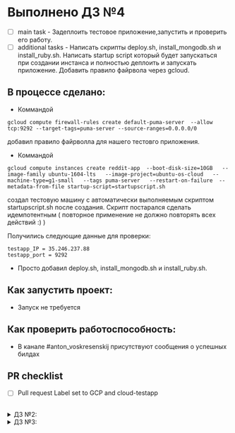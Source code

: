 # Выполнено ДЗ №4

 - [ ] main task - Задеплоить тестовое приложение,запустить и проверить его работу.
 - [ ] additional tasks - Написать скрипты deploy.sh, install_mongodb.sh и install_ruby.sh. Написать startup script который будет запускаться при создании инстанса и полностью деплоить и запускать приложение. Добавить правило файрвола через gcloud. 

## В процессе сделано:
 - Коммандой 
```
gcloud compute firewall-rules create default-puma-server  --allow tcp:9292 --target-tags=puma-server --source-ranges=0.0.0.0/0
```
добавил правило файрволла для нашего тестовго приложения.
 - Коммандой 
```
gcloud compute instances create reddit-app  --boot-disk-size=10GB   --image-family ubuntu-1604-lts   --image-project=ubuntu-os-cloud   --machine-type=g1-small   --tags puma-server   --restart-on-failure  --metadata-from-file startup-script=startupscript.sh
```
создал тестовую машину с автоматически выполняемым скриптом startupscript.sh после создания. Скрипт постарался сделать идемпотентным ( повторное применение не должно повторять всех действий :) )

Получились следующие данные для проверки:

```
testapp_IP = 35.246.237.88
testapp_port = 9292
```
 - Просто добавил deploy.sh, install_mongodb.sh и install_ruby.sh.

## Как запустить проект:
 - Запуск не требуется

## Как проверить работоспособность:
 - В канале #anton_voskresenskij присутствуют сообщения о успешных билдах

## PR checklist
 - [ ] Pull request Label set to GCP and cloud-testapp
<br>

<details>
<summary>ДЗ №2:</summary>
<p align="justify">

# Выполнено ДЗ №2

 - [ ] main task

## В процессе сделано:
 - Добавлен хук pre-commit
 - Добавлен шаблон для последующих PR в GitHub
 - Репозиторий подключен к тестам в Travis

## Как запустить проект:
 - Запуск не требуется

## Как проверить работоспособность:
 - В канале #anton_voskresenskij присутствуют сообщения о успешных билдах

## PR checklist
 - [ ] Pull request Label set to play-travis

<br>
</p>
</details>  

<details>
<summary>ДЗ №3:</summary>
<p align="justify">

# Выполнено ДЗ №3

 - [ ] main task - подключение через бастион хост, добавление setupvpn.sh и cloud-bastion.ovpn в ветку cloud-bastion, в README.md указать ip
 - [ ] additional tasks - предложить решения по подключению к внутренней машине через бастион-хост в 1 строчку, предложить решения для подклчюения по алиасу, добавить сертификат Let's Encrypt

## В процессе сделано:
 - Создал виртуальные машины bastion и someinternalhost в регионе europe-west3-c. Получившиеся ip
```
bastion_IP = 35.207.115.233
someinternalhost_IP = 10.156.0.3
```
 - Установлен и настроен VPN-сервер Pritunl
 - По поводу подключения в одну строчку с рабочей машины - делаем вот так (предварительно нужно выполнить ```ssh-add ~/.ssh/appuser```):
 ```
 ssh -i ~/.ssh/appuser -t -A appuser@35.207.115.233 ssh 10.156.0.3
 ```
 - Вариант для подключения в виде ```ssh someinternalhost``` - делаем файлик .ssh/config со следующим содержимым:
 ```
 fyvaoldg@fyvaoldg-ProLiant-BL460c-Gen9:~$ cat .ssh/config 
Host someinternalhost
        HostName 35.207.115.233
        Port 22
        User appuser
        IdentityFile /home/fyvaoldg/.ssh/appuser
        RequestTTY force
        RemoteCommand ssh 10.156.0.3
        ForwardAgent yes
 ```
 После чего становится возможным подключение напрямую коммандой ```ssh someinternalhost```
 
 - Добавил сертификат автоматически через кнопку Settings в панели управления Pritunl, указав адрес 35-207-115-233.sslip.io
 - Добавил ветку cloud-bastion и требуемые файлики соглсно методичке

## Как запустить проект:
 - Запуск не требуется

## Как проверить работоспособность:
 - В канале #anton_voskresenskij присутствуют сообщения о успешных билдах

## PR checklist
 - [ ] Pull request Label set to cloud-bastion
<br>

</p>
</details>  